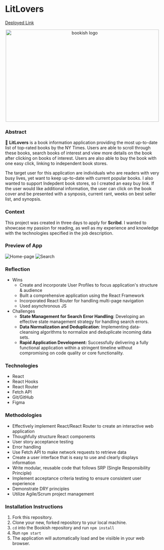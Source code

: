 # **LitLovers**
[Deployed Link](https://litlovers-i76ur826p-samanthamcelhinney.vercel.app/)
<div align="center">
  <img width="500" height="300" alt="bookish logo" align="center" src="https://github.com/SamanthaMcElhinney/LitLovers/assets/115356592/9c75178f-a1c1-4c7a-91b5-318be83ecd09">
</div>

### Abstract
📖 **LitLovers** is a book information application providing the most up-to-date list of top-rated books by the NY Times. Users are able to scroll through these books, search books of interest and view more details on the book after clicking on books of interest. Users are also able to buy the book with one easy click, linking to independent book stores. 

The target user for this application are individuals who are readers with very busy lives, yet want to keep up-to-date with current popular books. I also wanted to support Indepdent book stores, so I created an easy buy link. If the user would like additional information, the user can click on the book cover and be presented with a synposis, current rant, weeks on best seller list, and synopsis. 

### Context

This project was created in three days to apply for **Scribd**.  I wanted to showcase my passion for reading, as well as my experience and knowledge with the technologies specified in the job description.

### Preview of App
![Home-page](https://github.com/SamanthaMcElhinney/LitLovers/assets/115356592/145e5a22-6d2e-4778-9ce8-bfad4140cc79)
![Search](https://github.com/SamanthaMcElhinney/LitLovers/assets/115356592/3da31520-0a68-422e-9e85-0de9f1ff69c4)

### Reflection
- Wins
  - Create and incorporate User Profiles to focus application's structure & audience 
  - Built a comprehensive application using the React Framework
  - Incorporated React Router for handling multi-page navigation
  - Used asynchronous JS
- Challenges
  - **State Management for Search Error Handling**: Developing an effective state management strategy for handling search errors.
  - **Data Normalization and Deduplication**: Implementing data-cleansing algorithms to normalize and deduplicate incoming data sets.
  - **Rapid Application Development:** Successfully delivering a fully functional application within a stringent timeline without compromising on code quality or core functionality.

### Technologies
- React
- React Hooks
- React Router
- Fetch API 
- Git/GitHub
- Figma
  
### Methodologies
- Effectively implement React/React Router to create an interactive web application
- Thoughfully structure React components
- User story acceptance testing
- Error handling
- Use Fetch API to make network requests to retrieve data
- Create a user interface that is easy to use and clearly displays information
- Write modular, reusable code that follows SRP (Single Responsibility Principle)
- Implement acceptance criteria testing to ensure consistent user experience
- Demonstrate DRY principles 
- Utilize Agile/Scrum project management 

### Installation Instructions
1. Fork this repository.
2. Clone your new, forked repository to your local machine.
3. `cd` into the Bookish repository and run `npm install`
4. Run `npm start`
4. The application will automatically load and be visiible in your web browser.
